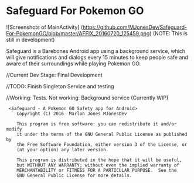 # Safeguard For Pokemon GO
![Screenshots of MainActivity] (https://github.com/MJonesDev/Safeguard-For-PokemonGO/blob/master/AFFIX_20160720_125459.png)
(NOTE: This is still in development)

Safeguard is a Barebones Android app using a background service,
which will give notifications and dialogs every 15 minutes to keep people
safe and aware of their surroundings while playing Pokemon GO. 

//Current Dev Stage: Final Development

//TODO: Finish Singleton Service and testing

//Working: Tests. Not working: Background service (Currently WIP)

````
 <Safeguard - A Pokemon GO Safety app for Android>
    Copyright (C) 2016  Marlon Jones MJonesDev

    This program is free software: you can redistribute it and/or modify
    it under the terms of the GNU General Public License as published by
    the Free Software Foundation, either version 3 of the License, or
    (at your option) any later version.

    This program is distributed in the hope that it will be useful,
    but WITHOUT ANY WARRANTY; without even the implied warranty of
    MERCHANTABILITY or FITNESS FOR A PARTICULAR PURPOSE.  See the
    GNU General Public License for more details.
````
